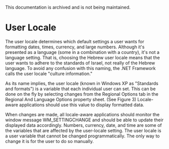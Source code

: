This documentation is archived and is not being maintained.

# User Locale

The user locale determines which default settings a user wants for formatting dates, times, currency, and large numbers. Although it's presented as a language (some in a combination with a country), it's not a language setting. That is, choosing the Hebrew user locale means that the user wants to adhere to the standards of Israel, not really of the Hebrew language. To avoid any confusion with this naming, the .NET Framework calls the user locale "culture information."

As its name implies, the user locale (known in Windows XP as "Standards and formats") is a variable that each individual user can set. This can be done on the fly by selecting changes from the Regional Options tab in the Regional And Language Options property sheet. (See Figure 3) Locale-aware applications should use this value to display formatted data.

When changes are made, all locale-aware applications should monitor the window message WM\_SETTINGCHANGE and should be able to update their displayed data accordingly. Numbers, currency, date, and time are some of the variables that are affected by the user-locale setting. The user locale is a user variable that cannot be changed programmatically. The only way to change it is for the user to do so manually.


